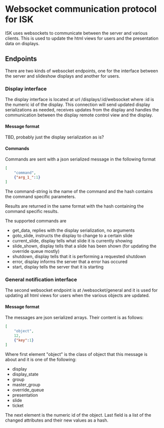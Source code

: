 # Websocket communication protocol for ISK
ISK uses websockets to communicate between the server and various clients. This is used to update the html views for users and the presentation data on displays.

## Endpoints
There are two kinds of websocket endpoints, one for the interface between the server and slideshow displays and another for users.

### Display interface
The display interface is located at url /displays/:id/websocket where :id is the numeric id of the display. This connection will send updated display serializations as needed, receives updates from the display and handles the communication between the display remote control view and the display.

#### Message format
TBD, probably just the display serialization as is?

#### Commands
Commands are sent with a json serialized message in the following format
```JSON
[
	"command",
	{"arg_1_":1}
]
```
The command-string is the name of the command and the hash contains the command specific parameters.

Results are returned in the same format with the hash containing the command specific results.

The supported commands are
* get_data, replies with the display serialization, no arguments
* goto_slide, instructs the display to change to a certain slide
* current_slide, display tells what slide it is currently showing
* slide_shown, display tells that a slide has been shown (for updating the override queue mostly) 
* shutdown, display tells that it is performing a requested shutdown
* error, display informs the server that a error has occured
* start, display tells the server that it is starting

### General notification interface
The second websocket endpoint is at /websocket/general and it is used for updating all html views for users when the various objects are updated.

#### Message format
The messages are json serialized arrays. Their content is as follows:

```JSON
[
	"object",
	12,
	{"key":1}
]
```

Where first element "object" is the class of object that this message is about and it is one of the following:
* display
* display_state
* group
* master_group
* override_queue
* presentation
* slide
* ticket

The next element is the numeric id of the object. Last field is a list of the changed attributes and their new values as a hash.